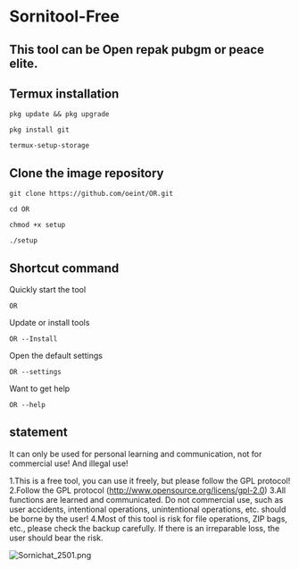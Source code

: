 # Sornitool-Free
## This tool can be Open repak pubgm or peace elite.

## Termux installation

```
pkg update && pkg upgrade 
```
```
pkg install git
```
```
termux-setup-storage
```
## Clone the image repository
```
git clone https://github.com/oeint/OR.git
```
```
cd OR
```
```
chmod +x setup
```
```
./setup
```
## Shortcut command
Quickly start the tool
```
OR
```
Update or install tools
```
OR --Install
```
Open the default settings
```
OR --settings
```
Want to get help
```
OR --help
```
## statement

 It can only be used for personal learning and communication, not for commercial use! And illegal use!

1.This is a free tool, you can use it freely, but please follow the GPL protocol!
2.Follow the GPL protocol (http://www.opensource.org/licens/gpl-2.0)
3.All functions are learned and communicated. Do not commercial use, such as user accidents, intentional operations, unintentional operations, etc. should be borne by the user!
4.Most of this tool is risk for file operations, ZIP bags, etc., please check the backup carefully. If there is an irreparable loss, the user should bear the risk.
        
<img src="https://www.img520.com/SOtT1B.png" alt="Sornichat_2501.png" title="Sornichat_2501.png" />
